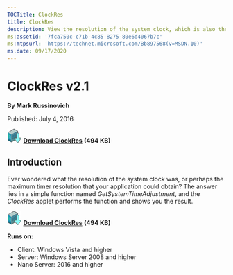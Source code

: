 ```yaml
--- 
TOCTitle: ClockRes
title: ClockRes
description: View the resolution of the system clock, which is also the maximum timer resolution.
ms:assetid: '7fca750c-c71b-4c85-8275-80e6d4067b7c'
ms:mtpsurl: 'https://technet.microsoft.com/Bb897568(v=MSDN.10)'
ms.date: 09/17/2020
---
```


# ClockRes v2.1

**By Mark Russinovich**

Published: July 4, 2016

[![Download](media/shared/Download_sm.png)](https://download.sysinternals.com/files/ClockRes.zip) [**Download ClockRes**](https://download.sysinternals.com/files/ClockRes.zip) **(494 KB)**

## Introduction

Ever wondered what the resolution of the system clock was, or perhaps
the maximum timer resolution that your application could obtain? The
answer lies in a simple function named *GetSystemTimeAdjustment*, and
the *ClockRes* applet performs the function and shows you the result.

[![Download](media/shared/Download_sm.png)](https://download.sysinternals.com/files/ClockRes.zip) [**Download ClockRes**](https://download.sysinternals.com/files/ClockRes.zip) **(494 KB)**

**Runs on:**

- Client: Windows Vista and higher
- Server: Windows Server 2008 and higher
- Nano Server: 2016 and higher
